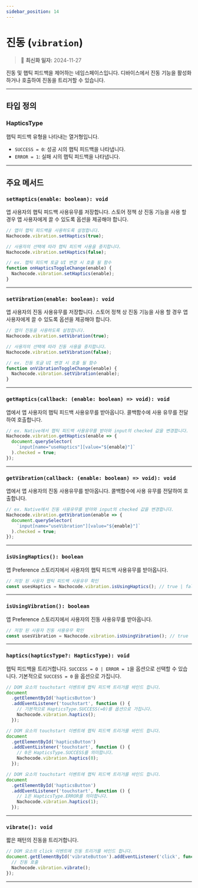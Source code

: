 ```yaml
---
sidebar_position: 14
---
```


# 진동 (`vibration`)

> 🔔 **최신화 일자:** 2024-11-27

진동 및 햅틱 피드백을 제어하는 네임스페이스입니다.
디바이스에서 진동 기능을 활성화하거나 호출하여 진동을 트리거할 수 있습니다.

---

## 타입 정의

### HapticsType

햅틱 피드백 유형을 나타내는 열거형입니다.

- `SUCCESS = 0`: 성공 시의 햅틱 피드백을 나타냅니다.
- `ERROR = 1`: 실패 시의 햅틱 피드백을 나타냅니다.

---

## 주요 메서드

### `setHaptics(enable: boolean): void`

앱 사용자의 햅틱 피드백 사용유무를 저장합니다.
스토어 정책 상 진동 기능을 사용 할 경우 앱 사용자에게 끌 수 있도록 옵션을 제공해야 합니다.

```javascript
// 앱이 햅틱 피드백을 사용하도록 설정합니다.
Nachocode.vibration.setHaptics(true);
```

```javascript
// 사용자의 선택에 따라 햅틱 피드백 사용을 중지합니다.
Nachocode.vibration.setHaptics(false);
```

```javascript
// ex. 햅틱 피드백 토글 UI 변경 시 호출 될 함수
function onHapticsToggleChange(enable) {
  Nachocode.vibration.setHaptics(enable);
}
```

---

### `setVibration(enable: boolean): void`

앱 사용자의 진동 사용유무를 저장합니다.
스토어 정책 상 진동 기능을 사용 할 경우 앱 사용자에게 끌 수 있도록 옵션을 제공해야 합니다.

```javascript
// 앱이 진동을 사용하도록 설정합니다.
Nachocode.vibration.setVibration(true);
```

```javascript
// 사용자의 선택에 따라 진동 사용을 중지합니다.
Nachocode.vibration.setVibration(false);
```

```javascript
// ex. 진동 토글 UI 변경 시 호출 될 함수
function onVibrationToggleChange(enable) {
  Nachocode.vibration.setVibration(enable);
}
```

---

### `getHaptics(callback: (enable: boolean) => void): void`

앱에서 앱 사용자의 햅틱 피드백 사용유무를 받아옵니다. 콜백함수에 사용 유무를 전달하여 호출합니다.

```javascript
// ex. Native에서 햅틱 피드백 사용유무를 받아와 input의 checked 값을 변경합니다.
Nachocode.vibration.getHaptics(enable => {
  document.querySelector(
    `input[name="useHaptics"][value="${enable}"]`
  ).checked = true;
});
```

---

### `getVibration(callback: (enable: boolean) => void): void`

앱에서 앱 사용자의 진동 사용유무를 받아옵니다. 콜백함수에 사용 유무를 전달하여 호출합니다.

```javascript
// ex. Native에서 진동 사용유무를 받아와 input의 checked 값을 변경합니다.
Nachocode.vibration.getVibration(enable => {
  document.querySelector(
    `input[name="useVibration"][value="${enable}"]`
  ).checked = true;
});
```

---

### `isUsingHaptics(): boolean`

앱 Preference 스토리지에서 사용자의 햅틱 피드백 사용유무를 받아옵니다.

```javascript
// 저장 된 사용자 햅틱 피드백 사용유무 확인
const usesHaptics = Nachocode.vibration.isUsingHaptics(); // true | false
```

---

### `isUsingVibration(): boolean`

앱 Preference 스토리지에서 사용자의 진동 사용유무를 받아옵니다.

```javascript
// 저장 된 사용자 진동 사용유무 확인
const usesVibration = Nachocode.vibration.isUsingVibration(); // true | false
```

---

### `haptics(hapticsType?: HapticsType): void`

햅틱 피드백을 트리거합니다.
`SUCCESS = 0 | ERROR = 1`을 옵션으로 선택할 수 있습니다.
기본적으로 `SUCCESS = 0` 을 옵션으로 가집니다.

```javascript
// DOM 요소의 touchstart 이벤트에 햅틱 피드백 트리거를 바인드 합니다.
document
  .getElementById('hapticsButton')
  .addEventListener('touchstart', function () {
    // 기본적으로 HapticsType.SUCCESS(=0)를 옵션으로 가집니다.
    Nachocode.vibration.haptics();
  });
```

```javascript
// DOM 요소의 touchstart 이벤트에 햅틱 피드백 트리거를 바인드 합니다.
document
  .getElementById('hapticsButton')
  .addEventListener('touchstart', function () {
    // 0은 HapticsType.SUCCESS를 의미합니다.
    Nachocode.vibration.haptics(0);
  });
```

```javascript
// DOM 요소의 touchstart 이벤트에 햅틱 피드백 트리거를 바인드 합니다.
document
  .getElementById('hapticsButton')
  .addEventListener('touchstart', function () {
    // 1은 HapticsType.ERROR를 의미합니다.
    Nachocode.vibration.haptics(1);
  });
```

---

### `vibrate(): void`

짧은 패턴의 진동을 트리거합니다.

```javascript
// DOM 요소의 click 이벤트에 진동 트리거를 바인드 합니다.
document.getElementById('vibrateButton').addEventListener('click', function () {
  // 진동 호출
  Nachocode.vibration.vibrate();
});
```

---
